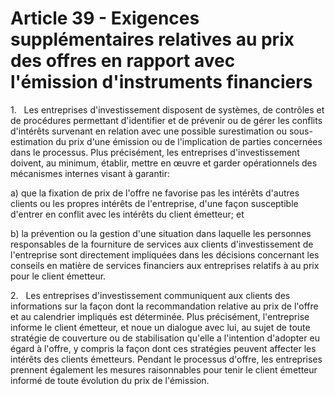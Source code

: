 # Article 39 - Exigences supplémentaires relatives au prix des offres en rapport avec l'émission d'instruments financiers


1.   Les entreprises d'investissement disposent de systèmes, de contrôles et de procédures permettant d'identifier et de prévenir ou de gérer les conflits d'intérêts survenant en relation avec une possible surestimation ou sous-estimation du prix d'une émission ou de l'implication de parties concernées dans le processus. Plus précisément, les entreprises d'investissement doivent, au minimum, établir, mettre en œuvre et garder opérationnels des mécanismes internes visant à garantir:

a) que la fixation de prix de l'offre ne favorise pas les intérêts d'autres clients ou les propres intérêts de l'entreprise, d'une façon susceptible d'entrer en conflit avec les intérêts du client émetteur; et

b) la prévention ou la gestion d'une situation dans laquelle les personnes responsables de la fourniture de services aux clients d'investissement de l'entreprise sont directement impliquées dans les décisions concernant les conseils en matière de services financiers aux entreprises relatifs à au prix pour le client émetteur.

2.   Les entreprises d'investissement communiquent aux clients des informations sur la façon dont la recommandation relative au prix de l'offre et au calendrier impliqués est déterminée. Plus précisément, l'entreprise informe le client émetteur, et noue un dialogue avec lui, au sujet de toute stratégie de couverture ou de stabilisation qu'elle a l'intention d'adopter eu égard à l'offre, y compris la façon dont ces stratégies peuvent affecter les intérêts des clients émetteurs. Pendant le processus d'offre, les entreprises prennent également les mesures raisonnables pour tenir le client émetteur informé de toute évolution du prix de l'émission.
